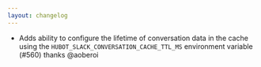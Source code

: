 ```yaml
---
layout: changelog
---
```


* Adds ability to configure the lifetime of conversation data in the cache using the
  `HUBOT_SLACK_CONVERSATION_CACHE_TTL_MS` environment variable (#560) thanks @aoberoi
